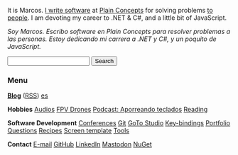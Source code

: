 It is Marcos.
[I write software](/?i=portfolio) at [Plain Concepts](https://www.plainconcepts.com) for solving problems [to people](/?i=conferences).
I am devoting my career to .NET & C#, and a little bit of JavaScript.

_Soy Marcos.
Escribo software en Plain Concepts para resolver problemas a las personas.
Estoy dedicando mi carrera a .NET y C#, y un poquito de JavaScript._

<form action="https://www.google.com/search" class="center" method="get" name="searchform">
    <input name="sitesearch" type="hidden" value="marcoscobena.com">
    <input autocomplete="on" class="form-control search" name="q" required="required" type="text">
    <button class="button" type="submit">Search</button>
</form>

### Menu

[**Blog**](/?i=blog) ([RSS](feed.rss)) [es](/?i=blog-es)

<div id="posts-latest"></div>

**Hobbies**
[Audios](/?i=audios)
[FPV Drones](/?i=drones)
[Podcast: Aporreando teclados](https://www.ivoox.com/podcast-aporreando-teclados_sq_f11142253_1.html)
[Reading](/?i=reading)

**Software Development**
[Conferences](/?i=conferences)
[Git](/?i=git)
[GoTo Studio](goto-studio)
[Key-bindings](/?i=key-bindings)
[Portfolio](/?i=portfolio)
[Questions](/?i=questions)
[Recipes](/?i=recipes)
[Screen template](/?i=screen-template)
[Tools](/?i=tools)

**Contact**
[E-mail](mailto:MarcosCobena@outlook.com)
[GitHub](https://github.com/MarcosCobena)
[LinkedIn](https://www.linkedin.com/in/MarcosCobena)
<a rel="me" href="https://dotnet.social/@MarcosCobena">Mastodon</a>
[NuGet](https://www.nuget.org/profiles/MarcosCobena)
